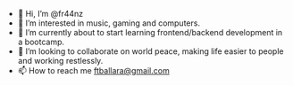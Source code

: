- 👋 Hi, I’m @fr44nz
- 👀 I’m interested in music, gaming and computers.
- 🌱 I’m currently about to start learning frontend/backend development in a bootcamp.  
- 💞️ I’m looking to collaborate on world peace, making life easier to people and working restlessly.
- 📫 How to reach me ftballara@gmail.com

<!---
fr44nz/fr44nz is a ✨ special ✨ repository because its `README.md` (this file) appears on your GitHub profile.
You can click the Preview link to take a look at your changes.
--->
